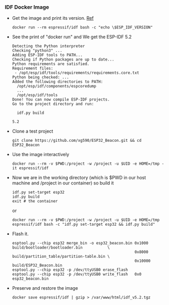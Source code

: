 ### IDF Docker Image
* Get the image and print its version. [Ref](https://docs.espressif.com/projects/esp-idf/en/latest/esp32/api-guides/tools/idf-docker-image.html)
  ```
  docker run --rm espressif/idf bash -c "echo \$ESP_IDF_VERSION"
  ```
* See the print of "docker run" and We get the ESP-IDF 5.2
  ``` 
  Detecting the Python interpreter
  Checking "python3" ... 
  Adding ESP-IDF tools to PATH...
  Checking if Python packages are up to date...
  Python requirements are satisfied.
  Requirement files:
   - /opt/esp/idf/tools/requirements/requirements.core.txt
  Python being checked: ...
  Added the following directories to PATH:
    /opt/esp/idf/components/espcoredump
    ...
    /opt/esp/idf/tools
  Done! You can now compile ESP-IDF projects.
  Go to the project directory and run:
  
    idf.py build
  
  5.2
  ```
* Clone a test project
  ```
  git clone https://github.com/xg590/ESP32_Beacon.git && cd ESP32_Beacon
  ```
* Use the image interactively
  ```
  docker run --rm -v $PWD:/project -w /project -u $UID -e HOME=/tmp -it espressif/idf
  ```
* Now we are in the working directory (which is $PWD in our host machine and /project in our container) so build it
  ``` 
  idf.py set-target esp32
  idf.py build
  exit # the container 
  ```
  or 
  ```
  docker run --rm -v $PWD:/project -w /project -u $UID -e HOME=/tmp espressif/idf bash -c "idf.py set-target esp32 && idf.py build" 
  ```

* Flash it.
  ```
  esptool.py --chip esp32 merge_bin -o esp32_beacon.bin 0x1000  build/bootloader/bootloader.bin           \
                                                        0x8000  build/partition_table/partition-table.bin \
                                                        0x10000 build/ESP32_Beacon.bin
  esptool.py --chip esp32 -p /dev/ttyUSB0 erase_flash
  esptool.py --chip esp32 -p /dev/ttyUSB0 write_flash   0x0 esp32_beacon.bin
  ```
* Preserve and restore the image
  ```
  docker save espressif/idf | gzip > /var/www/html/idf_v5.2.tgz
  ```